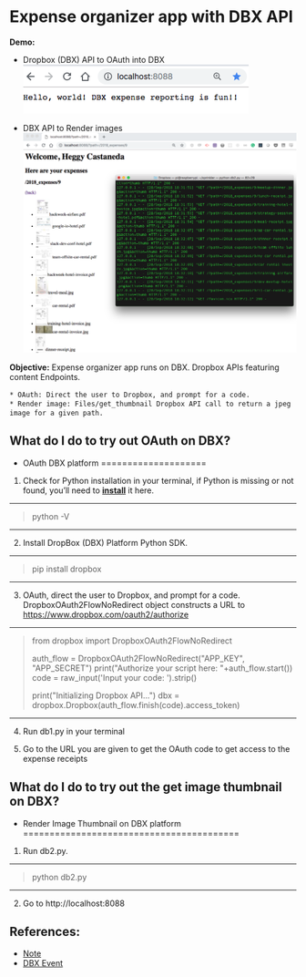 # Expense organizer app with DBX API

**Demo:**
- Dropbox (DBX) API to OAuth into DBX\
![OAuth into DBX](OauthDBX.png "OAuth into DBX")

- DBX API to Render images\
![Get access to DBX to Render images](thumbnail-render.png)

**Objective:** Expense organizer app runs on DBX. Dropbox APIs featuring content Endpoints.

    * OAuth: Direct the user to Dropbox, and prompt for a code.
    * Render image: Files/get_thumbnail Dropbox API call to return a jpeg image for a given path.

## What do I do to try out OAuth on DBX?
- OAuth DBX platform
====================
1. Check for Python installation in your terminal, if Python is missing or not found, you’ll need to **[install](https://www.python.org/downloads/)** it here.
------

> python -V


------
2. Install DropBox (DBX) Platform Python SDK.
------

> pip install dropbox

------

3. OAuth, direct the user to Dropbox, and prompt for a code.  DropboxOAuth2FlowNoRedirect object constructs a URL to https://www.dropbox.com/oauth2/authorize

------

> from dropbox import DropboxOAuth2FlowNoRedirect
>
> auth_flow = DropboxOAuth2FlowNoRedirect("APP_KEY", "APP_SECRET")
> print("Authorize your script here: "+auth_flow.start())
> code = raw_input('Input your code: ').strip()
> 
> print("Initializing Dropbox API...")
> dbx = dropbox.Dropbox(auth_flow.finish(code).access_token)

------

4. Run db1.py in your terminal

5. Go to the URL you are given to get the OAuth code to get access to the expense receipts

## What do I do to try out the get image thumbnail on DBX?
- Render Image Thumbnail on DBX platform
=========================================
1. Run db2.py.
------

> python db2.py


------
2. Go to http://localhost:8088

## References: 
- [Note](https://goo.gl/Uovijx)
- [DBX Event](https://dbxdevworkshopsf.splashthat.com/)
